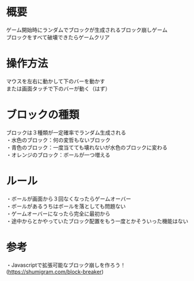 # 概要
ゲーム開始時にランダムでブロックが生成されるブロック崩しゲーム <br>
ブロックをすべて破壊できたらゲームクリア <br>

# 操作方法
マウスを左右に動かして下のバーを動かす <br>
または画面タッチで下のバーが動く（はず） <br>

# ブロックの種類
ブロックは３種類が一定確率でランダム生成される <br>
・水色のブロック：何の変哲もないブロック  <br>
・青色のブロック：一度当てても壊れないが水色のブロックに変わる  <br>
・オレンジのブロック：ボールが一つ増える  <br>

# ルール
・ボールが画面から３回なくなったらゲームオーバー<br>
・ボールがあるうちはボールを落としても問題ない<br>
・ゲームオーバーになったら完全に最初から<br>
・途中からとかやっていたブロック配置をもう一度とかそういった機能はない<br>

# 参考
・Javascriptで拡張可能なブロック崩しを作ろう！(https://shumigram.com/block-breaker)
